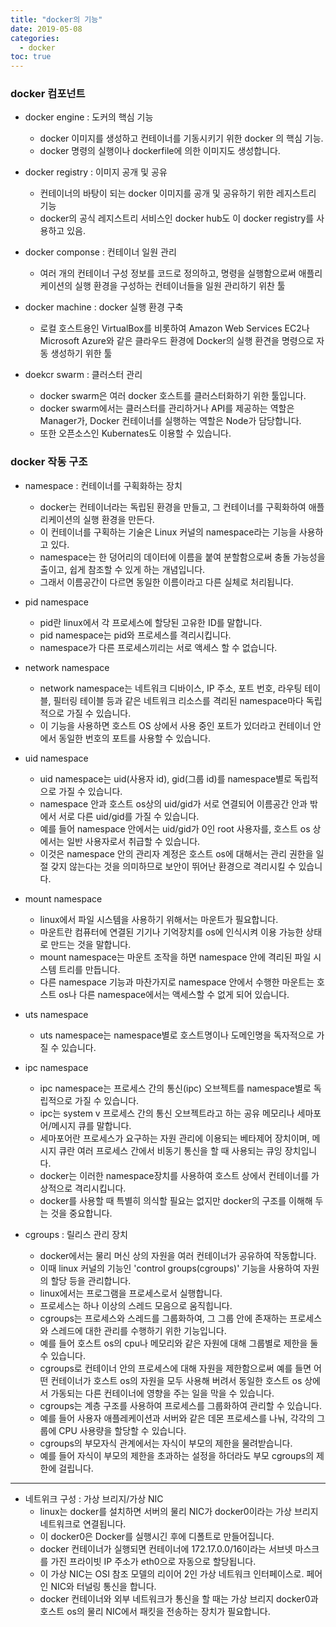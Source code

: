 ```yaml
---
title: "docker의 기능"
date: 2019-05-08 
categories:
  - docker
toc: true
---
```


### docker 컴포넌트


* docker engine : 도커의 핵심 기능
	* docker 이미지를 생성하고 컨테이너를 기동시키기 위한 docker 의 핵심 기능.
	* docker 명령의 실행이나 dockerfile에 의한 이미지도 생성합니다.

* docker registry : 이미지 공개 및 공유
	* 컨테이너의 바탕이 되는 docker 이미지를 공개 및 공유하기 위한 레지스트리 기능
	* docker의 공식 레지스트리 서비스인 docker hub도 이 docker registry를 사용하고 있음.

* docker componse : 컨테이너 일원 관리
	* 여러 개의 컨테이너 구성 정보를 코드로 정의하고, 명령을 실행함으로써 애플리케이션의 실행 환경을 구성하는 컨테이너들을 일원 관리하기 위찬 툴

* docker machine : docker 실행 환경 구축
	* 로컬 호스트용인 VirtualBox를 비롯하여 Amazon Web Services EC2나 Microsoft Azure와 같은 클라우드 환경에 Docker의 실행 환견을 명령으로 자동 생성하기 위한 툴

* doekcr swarm : 클러스터 관리
	* docker swarm은 여러 docker 호스트를 클러스터화하기 위한 툴입니다.
	* docker swarm에서는 클러스터를 관리하거나 API를 제공하는 역할은 Manager가, Docker 컨테이너를 실행하는 역할은 Node가 담당합니다.
	* 또한 오픈소스인 Kubernates도 이용할 수 있습니다.


### docker 작동 구조

* namespace : 컨테이너를 구획화하는 장치
	* docker는 컨테이너라는 독립된 환경을 만들고, 그 컨테이너를 구획화하여 애플리케이션의 실행 환경을 만든다.
	* 이 컨테이너를 구획하는 기술은 Linux 커널의 namespace라는 기능을 사용하고 있다.
	* namespace는 한 덩어리의 데이터에 이름을 붙여 분할함으로써 충돌 가능성을 출이고, 쉽게 참조할 수 있게 하는 개념입니다.
	* 그래서 이름공간이 다르면 동일한 이름이라고 다른 실체로 처리됩니다.

* pid namespace
	* pid란 linux에서 각 프로세스에 할당된 고유한 ID를 말합니다.
	* pid namespace는 pid와 프로세스를 격리시킵니다.
	* namespace가 다른 프로세스끼리는 서로 액세스 할 수 없습니다.

* network namespace
	* network namespace는 네트워크 디바이스, IP 주소, 포트 번호, 라우팅 테이블, 필터링 테이블 등과 같은 네트워크 리소스를 격리된 namespace마다 독립적으로 가질 수 있습니다.
	* 이 기능을 사용하면 호스트 OS 상에서 사용 중인 포트가 있더라고 컨테이너 안에서 동일한 번호의 포트를 사용할 수 있습니다.

* uid namespace
	* uid namespace는 uid(사용자 id), gid(그룹 id)를 namespace별로 독립적으로 가질 수 있습니다.
	* namespace 안과 호스트 os상의 uid/gid가 서로 연결되어 이름공간 안과 밖에서 서로 다른 uid/gid를 가질 수 있습니다.
	* 예를 들어 namespace 안에서는 uid/gid가 0인 root 사용자를, 호스트 os 상에서는 일반 사용자로서 취급할 수 있습니다.
	* 이것은 namespace 안의 관리자 계정은 호스트 os에 대해서는 관리 권한을 일절 갖지 않는다는 것을 의미하므로 보안이 뛰어난 환경으로 격리시킬 수 있습니다.

* mount namespace
	* linux에서 파일 시스템을 사용하기 위해서는 마운트가 필요합니다.
	* 마운트란 컴퓨터에 연결된 기기나 기억장치를 os에 인식시켜 이용 가능한 상태로 만드는 것을 말합니다.
	* mount namespace는 마운트 조작을 하면 namespace 안에 격리된 파일 시스템 트리를 만듭니다.
	* 다른 namespace 기능과 마찬가지로 namespace 안에서 수행한 마운트는 호스트 os나 다른 namespace에서는 액세스할 수 없게 되어 있습니다.

* uts namespace
	* uts namespace는 namespace별로 호스트명이나 도메인명을 독자적으로 가질 수 있습니다.

* ipc namespace
	* ipc namespace는 프로세스 간의 통신(ipc) 오브젝트를 namespace별로 독립적으로 가질 수 있습니다.
	* ipc는 system v 프로세스 간의 통신 오브젝트라고 하는 공유 메모리나 세마포어/메시지 큐를 말합니다.
	* 세마포어란 프로세스가 요구하는 자원 관리에 이용되는 베타제어 장치이며, 메시지 큐란 여러 프로세스 간에서 비동기 통신을 할 때 사용되는 큐잉 장치입니다.
	* docker는 이러한 namespace장치를 사용하여 호스트 상에서 컨테이너를 가상적으로 격리시킵니다.
	* docker를 사용할 때 특별히 의식할 필요는 없지만 docker의 구조를 이해해 두는 것을 중요합니다.


* cgroups : 릴리스 관리 장치
	* docker에서는 물리 머신 상의 자원을 여러 컨테이너가 공유하여 작동합니다.
	* 이때 linux 커널의 기능인 'control groups(cgroups)' 기능을 사용하여 자원의 할당 등을 관리합니다.
	* linux에서는 프로그램을 프로세스로서 실행합니다.
	* 프로세스는 하나 이상의 스레드 모음으로 움직힙니다.
	* cgroups는 프로세스와 스레드를 그룹화하여, 그 그룹 안에 존재하는 프로세스와 스레드에 대한 관리를 수행하기 위한 기능입니다.
	* 예를 들어 호스트 os의 cpu나 메모리와 같은 자원에 대해 그룹별로 제한을 둘 수 있습니다.
	* cgroups로 컨테이너 안의 프로세스에 대해 자원을 제한함으로써 예를 들면 어떤 컨테이너가 호스트 os의 자원을 모두 사용해 버려서 동일한 호스트 os 상에서 가동되는 다른 컨테이너에 영향을 주는 일을 막을 수 있습니다.
	* cgroups는 계층 구조를 사용하여 프로세스를 그룹화하여 관리할 수 있습니다.
	* 예를 들어 사용자 애플레케이션과 서버와 같은 데몬 프로세스를 나눠, 각각의 그룹에 CPU 사용량을 할당할 수 있습니다.
	* cgroups의 부모자식 관계에서는 자식이 부모의 제한을 물려받습니다.
	* 예를 들어 자식이 부모의 제한을 초과하는 설정을 하더라도 부모 cgroups의 제한에 걸립니다.


---


* 네트위크 구성 : 가상 브리지/가상 NIC
	* linux는 docker를 설치하면 서버의 물리 NIC가 docker0이라는 가상 브리지 네트워크로 연결됩니다.
	* 이 docker0은 Docker를 실행시긴 후에 디폴트로 만들어집니다. 
	* docker 컨테이너가 실행되면 컨테이너에 172.17.0.0/16이라는 서브넷 마스크를 가진 프라이빗 IP 주소가 eth0으로 자동으로 할당됩니다.
	* 이 가상 NIC는 OSI 참조 모델의 리이어 2인 가상 네트워크 인터페이스로. 페어인 NIC와 터널링 통신을 합니다.
	* docker 컨테이너와 외부 네트워크가 통신을 할 때는 가상 브리지 docker0과 호스트 os의 물리 NIC에서 패킷을 전송하는 장치가 필요합니다.







